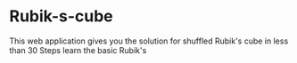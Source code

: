 # Rubik-s-cube
This web application gives you the solution for shuffled Rubik's cube in less than 30 Steps
learn the basic Rubik's
